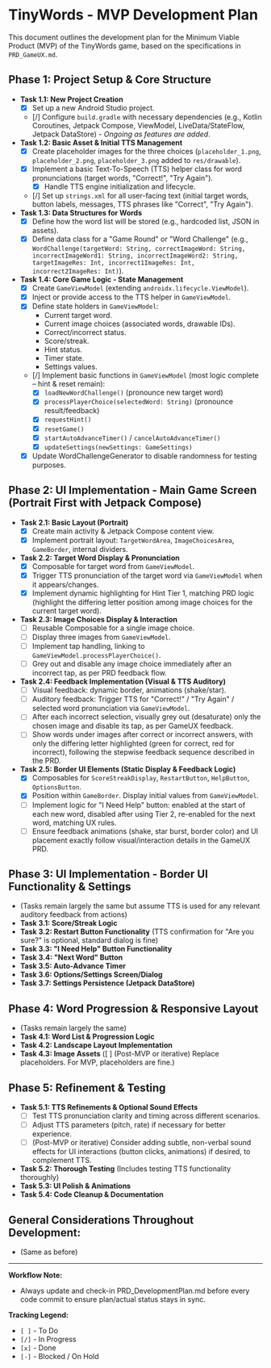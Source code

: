# TinyWords - MVP Development Plan

This document outlines the development plan for the Minimum Viable Product (MVP) of the TinyWords game, based on the specifications in `PRD_GameUX.md`.

## Phase 1: Project Setup & Core Structure

*   **Task 1.1: New Project Creation**
    *   [x] Set up a new Android Studio project.
    *   [/] Configure `build.gradle` with necessary dependencies (e.g., Kotlin Coroutines, Jetpack Compose, ViewModel, LiveData/StateFlow, Jetpack DataStore) - *Ongoing as features are added*.
*   **Task 1.2: Basic Asset & Initial TTS Management**
    *   [x] Create placeholder images for the three choices (`placeholder_1.png`, `placeholder_2.png`, `placeholder_3.png` added to `res/drawable`).
    *   [x] Implement a basic Text-To-Speech (TTS) helper class for word pronunciations (target words, "Correct!", "Try Again").
        *   [x] Handle TTS engine initialization and lifecycle.
    *   [/] Set up `strings.xml` for all user-facing text (initial target words, button labels, messages, TTS phrases like "Correct", "Try Again").
*   **Task 1.3: Data Structures for Words**
    *   [x] Define how the word list will be stored (e.g., hardcoded list, JSON in assets).
    *   [x] Define data class for a "Game Round" or "Word Challenge" (e.g., `WordChallenge(targetWord: String, correctImageWord: String, incorrectImageWord1: String, incorrectImageWord2: String, targetImageRes: Int, incorrect1ImageRes: Int, incorrect2ImageRes: Int)`).
*   **Task 1.4: Core Game Logic - State Management**
    *   [x] Create `GameViewModel` (extending `androidx.lifecycle.ViewModel`).
    *   [x] Inject or provide access to the TTS helper in `GameViewModel`.
    *   [x] Define state holders in `GameViewModel`:
        *   Current target word.
        *   Current image choices (associated words, drawable IDs).
        *   Correct/incorrect status.
        *   Score/streak.
        *   Hint status.
        *   Timer state.
        *   Settings values.
    *   [/] Implement basic functions in `GameViewModel` (most logic complete – hint & reset remain):
        *   [x] `loadNewWordChallenge()` (pronounce new target word)
        *   [x] `processPlayerChoice(selectedWord: String)` (pronounce result/feedback)
        *   [x] `requestHint()`
        *   [x] `resetGame()`
        *   [x] `startAutoAdvanceTimer()` / `cancelAutoAdvanceTimer()`
        *   [x] `updateSettings(newSettings: GameSettings)`
    *   [x] Update WordChallengeGenerator to disable randomness for testing purposes.

## Phase 2: UI Implementation - Main Game Screen (Portrait First with Jetpack Compose)

*   **Task 2.1: Basic Layout (Portrait)**
    *   [x] Create main activity & Jetpack Compose content view.
    *   [x] Implement portrait layout: `TargetWordArea`, `ImageChoicesArea`, `GameBorder`, internal dividers.
*   **Task 2.2: Target Word Display & Pronunciation**
    *   [x] Composable for target word from `GameViewModel`.
    *   [x] Trigger TTS pronunciation of the target word via `GameViewModel` when it appears/changes.
    *   [x] Implement dynamic highlighting for Hint Tier 1, matching PRD logic (highlight the differing letter position among image choices for the current target word).
*   **Task 2.3: Image Choices Display & Interaction**
    *   [ ] Reusable Composable for a single image choice.
    *   [ ] Display three images from `GameViewModel`.
    *   [ ] Implement tap handling, linking to `GameViewModel.processPlayerChoice()`.
    *   [ ] Grey out and disable any image choice immediately after an incorrect tap, as per PRD feedback flow.
*   **Task 2.4: Feedback Implementation (Visual & TTS Auditory)**
    *   [ ] Visual feedback: dynamic border, animations (shake/star).
    *   [ ] Auditory feedback: Trigger TTS for "Correct!" / "Try Again" / selected word pronunciation via `GameViewModel`.
    *   [ ] After each incorrect selection, visually grey out (desaturate) only the chosen image and disable its tap, as per GameUX feedback.
    *   [ ] Show words under images after correct or incorrect answers, with only the differing letter highlighted (green for correct, red for incorrect), following the stepwise feedback sequence described in the PRD.
*   **Task 2.5: Border UI Elements (Static Display & Feedback Logic)**
    *   [x] Composables for `ScoreStreakDisplay`, `RestartButton`, `HelpButton`, `OptionsButton`.
    *   [x] Position within `GameBorder`. Display initial values from `GameViewModel`.
    *   [ ] Implement logic for "I Need Help" button: enabled at the start of each new word, disabled after using Tier 2, re-enabled for the next word, matching UX rules.
    *   [ ] Ensure feedback animations (shake, star burst, border color) and UI placement exactly follow visual/interaction details in the GameUX PRD.

## Phase 3: UI Implementation - Border UI Functionality & Settings

*   (Tasks remain largely the same but assume TTS is used for any relevant auditory feedback from actions)
*   **Task 3.1: Score/Streak Logic**
*   **Task 3.2: Restart Button Functionality** (TTS confirmation for "Are you sure?" is optional, standard dialog is fine)
*   **Task 3.3: "I Need Help" Button Functionality**
*   **Task 3.4: "Next Word" Button**
*   **Task 3.5: Auto-Advance Timer**
*   **Task 3.6: Options/Settings Screen/Dialog**
*   **Task 3.7: Settings Persistence (Jetpack DataStore)**

## Phase 4: Word Progression & Responsive Layout

*   (Tasks remain largely the same)
*   **Task 4.1: Word List & Progression Logic**
*   **Task 4.2: Landscape Layout Implementation**
*   **Task 4.3: Image Assets** ([ ] (Post-MVP or iterative) Replace placeholders. For MVP, placeholders are fine.)

## Phase 5: Refinement & Testing

*   **Task 5.1: TTS Refinements & Optional Sound Effects**
    *   [ ] Test TTS pronunciation clarity and timing across different scenarios.
    *   [ ] Adjust TTS parameters (pitch, rate) if necessary for better experience.
    *   [ ] (Post-MVP or iterative) Consider adding subtle, non-verbal sound effects for UI interactions (button clicks, animations) if desired, to complement TTS.
*   **Task 5.2: Thorough Testing** (Includes testing TTS functionality thoroughly)
*   **Task 5.3: UI Polish & Animations**
*   **Task 5.4: Code Cleanup & Documentation**

## General Considerations Throughout Development:
*   (Same as before)

---

**Workflow Note:**
- Always update and check-in PRD_DevelopmentPlan.md before every code commit to ensure plan/actual status stays in sync.

**Tracking Legend:**

*   `[ ]` - To Do
*   `[/]` - In Progress
*   `[x]` - Done
*   `[-]` - Blocked / On Hold